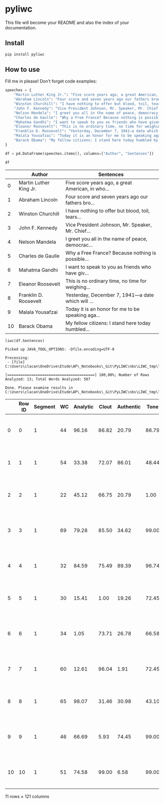 # pyliwc


<!-- WARNING: THIS FILE WAS AUTOGENERATED! DO NOT EDIT! -->

This file will become your README and also the index of your
documentation.

## Install

``` sh
pip install pyliwc
```

## How to use

Fill me in please! Don’t forget code examples:

``` python
speeches = {
    "Martin Luther King Jr.": "Five score years ago, a great American, in whose symbolic shadow we stand today, signed the Emancipation Proclamation. This momentous decree came as a great beacon light of hope to millions of Negro slaves who had been seared in the flames of withering injustice.",
    "Abraham Lincoln": "Four score and seven years ago our fathers brought forth on this continent, a new nation, conceived in Liberty, and dedicated to the proposition that all men are created equal. Now we are engaged in a great civil war, testing whether that nation, or any nation so conceived and so dedicated, can long endure.",
    "Winston Churchill": "I have nothing to offer but blood, toil, tears and sweat. We have before us an ordeal of the most grievous kind.",
    "John F. Kennedy": "Vice President Johnson, Mr. Speaker, Mr. Chief Justice, President Eisenhower, Vice President Nixon, President Truman, Reverend Clergy, fellow citizens, we observe today not a victory of party but a celebration of freedom - symbolizing an end as well as a beginning - signifying renewal as well as change. For I have sworn before you and Almighty God the same solemn oath our forebears prescribed nearly a century and three quarters ago.",
    "Nelson Mandela": "I greet you all in the name of peace, democracy and freedom for all. I stand here before you not as a prophet but as a humble servant of you, the people.",
    "Charles de Gaulle": "Why a Free France? Because nothing is possible without it, nothing about France, nothing against France, nothing without France. The flame of French resistance must not and shall not die.",
    "Mahatma Gandhi": "I want to speak to you as friends who have given me your ears, even though I am a stranger to you. I do not want your applause; I do not want your approval.",
    "Eleanor Roosevelt": "This is no ordinary time, no time for weighing anything except what we can best do for the country as a whole. This is the time when we must know clearly what we are for, as well as what we are against, and what we are willing to die for, as well as what we are willing to live for.",
    "Franklin D. Roosevelt": "Yesterday, December 7, 1941—a date which will live in infamy—the United States of America was suddenly and deliberately attacked by naval and air forces of the Empire of Japan. The United States was at peace with that nation and, at the solicitation of Japan, was still in conversation with its government and its emperor looking toward the maintenance of peace in the Pacific.",
    "Malala Yousafzai": "Today it is an honor for me to be speaking again after a long time. Being here with such honorable people is a great moment in my life and it is an honor for me that today I am wearing a shawl of Benazir Bhutto shaheed.",
    "Barack Obama": "My fellow citizens: I stand here today humbled by the task before us, grateful for the trust you have bestowed, mindful of the sacrifices borne by our ancestors. I thank President Bush for his service to our nation, as well as the generosity and cooperation he has shown throughout this transition.",
}

df = pd.DataFrame(speeches.items(), columns=["Author", "Sentences"])
```

``` python
df
```

<div>
<style scoped>
    .dataframe tbody tr th:only-of-type {
        vertical-align: middle;
    }
&#10;    .dataframe tbody tr th {
        vertical-align: top;
    }
&#10;    .dataframe thead th {
        text-align: right;
    }
</style>

|     | Author                 | Sentences                                         |
|-----|------------------------|---------------------------------------------------|
| 0   | Martin Luther King Jr. | Five score years ago, a great American, in who... |
| 1   | Abraham Lincoln        | Four score and seven years ago our fathers bro... |
| 2   | Winston Churchill      | I have nothing to offer but blood, toil, tears... |
| 3   | John F. Kennedy        | Vice President Johnson, Mr. Speaker, Mr. Chief... |
| 4   | Nelson Mandela         | I greet you all in the name of peace, democrac... |
| 5   | Charles de Gaulle      | Why a Free France? Because nothing is possible... |
| 6   | Mahatma Gandhi         | I want to speak to you as friends who have giv... |
| 7   | Eleanor Roosevelt      | This is no ordinary time, no time for weighing... |
| 8   | Franklin D. Roosevelt  | Yesterday, December 7, 1941—a date which will ... |
| 9   | Malala Yousafzai       | Today it is an honor for me to be speaking aga... |
| 10  | Barack Obama           | My fellow citizens: I stand here today humbled... |

</div>

``` python
liwc(df.Sentences)
```

    Picked up JAVA_TOOL_OPTIONS: -Dfile.encoding=UTF-8

    Processing:
     - [file] C:\Users\clacan\OneDrive\Etude\AP\_Notebooks\_Git\PyLIWC\nbs\LIWC_tmp\liwc_input.csv

    [========================================] 100,00%; Number of Rows Analyzed: 13; Total Words Analyzed: 507

    Done. Please examine results in C:\Users\clacan\OneDrive\Etude\AP\_Notebooks\_Git\PyLIWC\nbs\LIWC_tmp\liwc_output.csv

<div>
<style scoped>
    .dataframe tbody tr th:only-of-type {
        vertical-align: middle;
    }
&#10;    .dataframe tbody tr th {
        vertical-align: top;
    }
&#10;    .dataframe thead th {
        text-align: right;
    }
</style>

|     | Row ID | Segment | WC  | Analytic | Clout | Authentic | Tone  | WPS  | BigWords | Dic    | ... | filler | AllPunc | Period | Comma | QMark | Exclam | Apostro | OtherP | Emoji | text                                              |
|-----|--------|---------|-----|----------|-------|-----------|-------|------|----------|--------|-----|--------|---------|--------|-------|-------|--------|---------|--------|-------|---------------------------------------------------|
| 0   | 0      | 1       | 44  | 96.16    | 86.82 | 20.79     | 86.79 | 22.0 | 18.18    | 81.82  | ... | 0      | 11.36   | 4.55   | 6.82  | 0.00  | 0      | 0       | 0.00   | 0     | Five score years ago, a great American, in who... |
| 1   | 1      | 1       | 54  | 33.38    | 72.07 | 86.01     | 48.44 | 27.0 | 24.07    | 90.74  | ... | 0      | 14.81   | 3.70   | 11.11 | 0.00  | 0      | 0       | 0.00   | 0     | Four score and seven years ago our fathers bro... |
| 2   | 2      | 1       | 22  | 45.12    | 66.75 | 20.79     | 1.00  | 11.0 | 9.09     | 81.82  | ... | 0      | 18.18   | 9.09   | 9.09  | 0.00  | 0      | 0       | 0.00   | 0     | I have nothing to offer but blood, toil, tears... |
| 3   | 3      | 1       | 69  | 79.28    | 85.50 | 34.62     | 99.00 | 34.5 | 33.33    | 85.51  | ... | 0      | 20.29   | 5.80   | 11.59 | 0.00  | 0      | 0       | 2.90   | 0     | Vice President Johnson, Mr. Speaker, Mr. Chief... |
| 4   | 4      | 1       | 32  | 84.59    | 75.49 | 89.39     | 96.74 | 16.0 | 12.50    | 100.00 | ... | 0      | 12.50   | 6.25   | 6.25  | 0.00  | 0      | 0       | 0.00   | 0     | I greet you all in the name of peace, democrac... |
| 5   | 5      | 1       | 30  | 15.41    | 1.00  | 19.26     | 72.45 | 10.0 | 33.33    | 83.33  | ... | 0      | 20.00   | 6.67   | 10.00 | 3.33  | 0      | 0       | 0.00   | 0     | Why a Free France? Because nothing is possible... |
| 6   | 6      | 1       | 34  | 1.05     | 73.71 | 26.78     | 66.58 | 17.0 | 11.76    | 97.06  | ... | 0      | 11.76   | 5.88   | 2.94  | 0.00  | 0      | 0       | 2.94   | 0     | I want to speak to you as friends who have giv... |
| 7   | 7      | 1       | 60  | 12.61    | 96.04 | 1.91      | 72.45 | 30.0 | 13.33    | 100.00 | ... | 0      | 10.00   | 3.33   | 6.67  | 0.00  | 0      | 0       | 0.00   | 0     | This is no ordinary time, no time for weighing... |
| 8   | 8      | 1       | 65  | 98.07    | 31.46 | 30.98     | 43.10 | 32.5 | 20.00    | 86.15  | ... | 0      | 9.23    | 3.08   | 6.15  | 0.00  | 0      | 0       | 0.00   | 0     | Yesterday, December 7, 1941—a date which will ... |
| 9   | 9      | 1       | 46  | 66.69    | 5.93  | 74.45     | 99.00 | 23.0 | 10.87    | 91.30  | ... | 0      | 4.35    | 4.35   | 0.00  | 0.00  | 0      | 0       | 0.00   | 0     | Today it is an honor for me to be speaking aga... |
| 10  | 10     | 1       | 51  | 74.58    | 99.00 | 6.58      | 99.00 | 25.5 | 25.49    | 94.12  | ... | 0      | 11.76   | 3.92   | 5.88  | 0.00  | 0      | 0       | 1.96   | 0     | My fellow citizens: I stand here today humbled... |

<p>11 rows × 121 columns</p>
</div>
